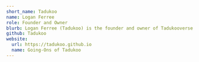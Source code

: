 ```yaml
---
short_name: Tadukoo
name: Logan Ferree
role: Founder and Owner
blurb: Logan Ferree (Tadukoo) is the founder and owner of Tadukooverse.
github: Tadukoo
website:
  url: https://tadukoo.github.io
  name: Going-Ons of Tadukoo
---
```


